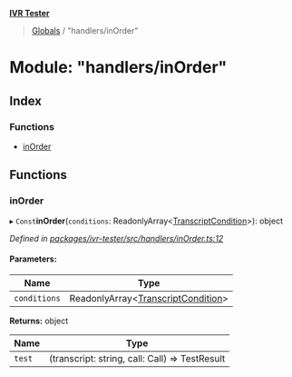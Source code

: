 **[IVR Tester](../README.md)**

> [Globals](../README.md) / "handlers/inOrder"

# Module: "handlers/inOrder"

## Index

### Functions

* [inOrder](_handlers_inorder_.md#inorder)

## Functions

### inOrder

▸ `Const`**inOrder**(`conditions`: ReadonlyArray\<[TranscriptCondition](../interfaces/_conditions_transcriptcondition_.transcriptcondition.md)>): object

*Defined in [packages/ivr-tester/src/handlers/inOrder.ts:12](https://github.com/SketchingDev/ivr-tester/blob/7751f4b/packages/ivr-tester/src/handlers/inOrder.ts#L12)*

#### Parameters:

Name | Type |
------ | ------ |
`conditions` | ReadonlyArray\<[TranscriptCondition](../interfaces/_conditions_transcriptcondition_.transcriptcondition.md)> |

**Returns:** object

Name | Type |
------ | ------ |
`test` | (transcript: string, call: Call) => TestResult |
